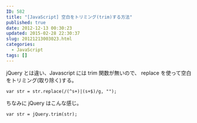 ```yaml
---
ID: 582
title: "[JavaScript] 空白をトリミング(trim)する方法"
published: true
date: 2012-12-13 00:30:23
updated: 2015-02-28 22:30:37
slug: 20121213003023.html
categories:
  - JavaScript
tags: []
---
```


jQuery とは違い、Javascript には trim 関数が無いので、
replace を使って空白をトリミング(取り除く)する。

```language-js
var str = str.replace(/(^s+)|(s+$)/g, "");
```

ちなみに jQuery はこんな感じ。

```language-js
var str = jQuery.trim(str);
```

